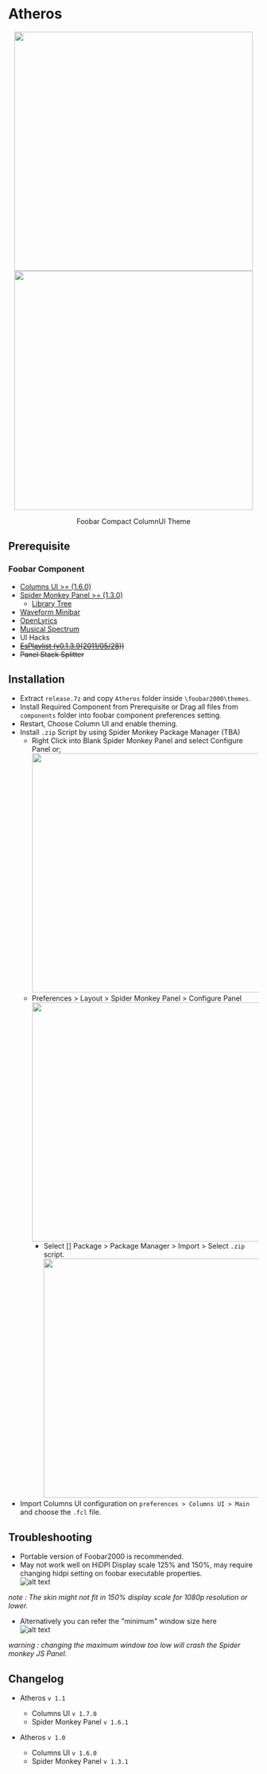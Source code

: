 # Atheros  
<p align="center">
<img src="https://user-images.githubusercontent.com/29189359/173229414-33e5bf10-d047-43c5-afa6-99d2b681f0b5.png" width="480">
<img src="https://user-images.githubusercontent.com/29189359/173229700-826c8d8a-9f00-4e71-9963-e3f7c064e9a3.png" width="480">
</p>

<p align=center> Foobar Compact ColumnUI Theme </p>

## Prerequisite

### Foobar Component  

- [Columns UI >= (1.6.0)](https://github.com/reupen/columns_ui "foo_ui_columns")
- [Spider Monkey Panel >= (1.3.0)](https://github.com/TheQwertiest/foo_spider_monkey_panel "foo_spider_monkey_panel")
  - [Library Tree](https://github.com/Wil-B/Library-Tree)
- [Waveform Minibar](https://wiki.hydrogenaud.io/index.php?title=Foobar2000:Components/Waveform_Minibar_(mod)_(foo_wave_minibar_mod) "foo_wave_minibar_mod")
- [OpenLyrics](https://github.com/jacquesh/foo_openlyrics)
- [Musical Spectrum](https://wiki.hydrogenaud.io/index.php?title=Foobar2000:Components/Musical_Spectrum_(foo_musical_spectrum))
- UI Hacks
- ~~[EsPlaylist (v0.1.3.9(2011/05/28))](http://foo2k.chottu.net/ "outdated")~~
- ~~Panel Stack Splitter~~

## Installation  

- Extract ``release.7z`` and copy ``Atheros`` folder inside ``\foobar2000\themes``.
- Install Required Component from Prerequisite or Drag all files from ``components`` folder into foobar component preferences setting.
- Restart, Choose Column UI and enable theming.  
- Install `.zip` Script by using Spider Monkey Package Manager (TBA)
  - Right Click into Blank Spider Monkey Panel and select Configure Panel or;
    <img src="../main/etc/Script.png" width="480">
  - Preferences > Layout > Spider Monkey Panel > Configure Panel
    <img src="../main/etc/SMP.png" width="480">
    - Select [] Package > Package Manager > Import > Select `.zip` script.
      <img src="../main/etc/SMP-packman.png" width="480">
- Import Columns UI configuration on ``preferences > Columns UI > Main`` and choose the ``.fcl`` file.  

## Troubleshooting  

- Portable version of Foobar2000 is recommended.
- May not work well on HiDPI Display scale 125% and 150%, may require changing hidpi setting on foobar executable properties.  
![alt text](../main/etc/hidpi.png "Foobar.exe Properties > Compatibility > Change HiDPI Settings")  

*note : The skin might not fit in 150% display scale for 1080p resolution or lower.*  

- Alternatively you can refer the "minimum" window size here  
![alt text](../main/etc/window.png "Preference > Display > Main Window (UI Hacks)")

*warning : changing the maximum window too low will crash the Spider monkey JS Panel.*

## Changelog

- Atheros `v 1.1`
  - Columns UI `v 1.7.0`  
  - Spider Monkey Panel `v 1.6.1`  

- Atheros `v 1.0`  
  - Columns UI `v 1.6.0`
  - Spider Monkey Panel `v 1.3.1`
